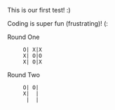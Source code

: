 This is our first test! :)

Coding is super fun (frustrating)! (:

Round One

         O| X|X
         X| O|O
         X| O|X

Round Two

         O| O|
         X|  |
          |  |
